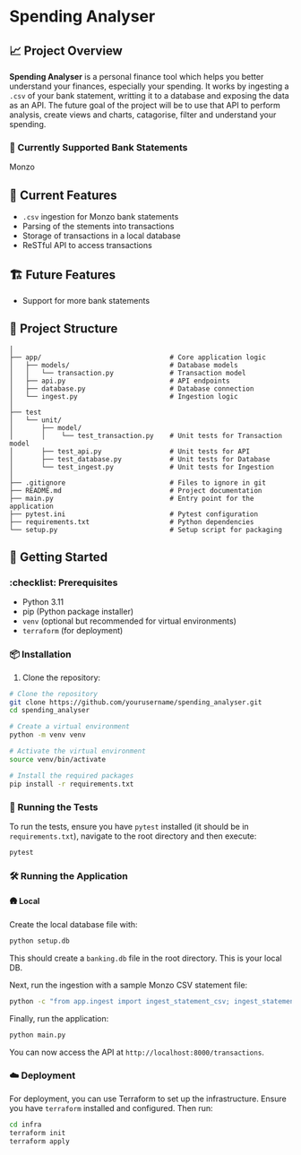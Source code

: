 # Spending Analyser

## :chart_with_upwards_trend: Project Overview
**Spending Analyser** is a personal finance tool which helps you better understand your finances, especially your spending. It works by ingesting a `.csv` of your bank statement, writting it to a database and exposing the data as an API. The future goal of the project will be to use that API to perform analysis, create views and charts, catagorise, filter and understand your spending.

### :bank: Currently Supported Bank Statements
Monzo

## :wrench: Current Features
- `.csv` ingestion for Monzo bank statements
- Parsing of the stements into transactions
- Storage of transactions in a local database
- ReSTful API to access transactions

## :building_construction: Future Features
- Support for more bank statements

## :open_file_folder: Project Structure
```plaintext
│
├── app/                                # Core application logic
│   ├── models/                         # Database models
│   │   └── transaction.py              # Transaction model
│   ├── api.py                          # API endpoints
│   ├── database.py                     # Database connection
│   └── ingest.py                       # Ingestion logic
│
├── test
│   └── unit/
│       ├── model/
│       │    └── test_transaction.py    # Unit tests for Transaction model
│       ├── test_api.py                 # Unit tests for API
│       ├── test_database.py            # Unit tests for Database
│       └── test_ingest.py              # Unit tests for Ingestion
│
├── .gitignore                          # Files to ignore in git
├── README.md                           # Project documentation
├── main.py                             # Entry point for the application
├── pytest.ini                          # Pytest configuration
├── requirements.txt                    # Python dependencies
└── setup.py                            # Setup script for packaging

```

## :rocket: Getting Started

### :checklist: Prerequisites

- Python 3.11
- pip (Python package installer)
- `venv` (optional but recommended for virtual environments)
- `terraform` (for deployment)

### :package: Installation

1. Clone the repository:
```bash
# Clone the repository
git clone https://github.com/yourusername/spending_analyser.git
cd spending_analyser

# Create a virtual environment
python -m venv venv

# Activate the virtual environment
source venv/bin/activate

# Install the required packages
pip install -r requirements.txt
```

### :test_tube: Running the Tests

To run the tests, ensure you have `pytest` installed (it should be in `requirements.txt`), navigate to the root directory and then execute:

```bash
pytest
```

### :hammer_and_wrench: Running the Application

#### :hut: Local
Create the local database file with:

```bash
python setup.db
```
This should create a `banking.db` file in the root directory. This is your local DB.

Next, run the ingestion with a sample Monzo CSV statement file:

```bash
python -c "from app.ingest import ingest_statement_csv; ingest_statement_csv('./test/test_data/obfuscated_live_files/statement_1_month_10_rows.csv')"
```

Finally, run the application:

```bash
python main.py
```

You can now access the API at `http://localhost:8000/transactions`.

### :cloud: Deployment

For deployment, you can use Terraform to set up the infrastructure. Ensure you have `terraform` installed and configured. Then run:

```bash
cd infra
terraform init
terraform apply
```
